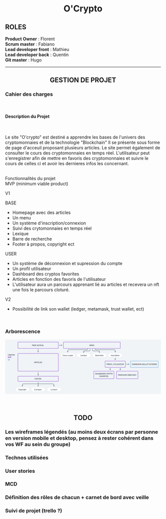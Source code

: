 
# <center>O'Crypto </center>

## ROLES  
  
**Product Owner** : Florent  
**Scrum master** : Fabiano  
**Lead developer front** : Mathieu  
**Lead developer back** : Quentin  
**Git master** : Hugo  
  
  -------------

## <center>GESTION DE PROJET</center>


  
### Cahier des charges        
<br />
  
#### Description du Projet
<br />
  
Le site "O'crypto" est destiné a apprendre les bases de l'univers des cryptomonnaies et de la technologie "Blockchain" 
Il se présente sous forme de page d'acceuil proposant plusieurs articles. Le site permet également de consulter le cours des cryptomonnaies en temps réel.
L'utilisateur peut s'enregistrer afin de mettre en favoris des cryptomonnaies et suivre le cours de celles ci et avoir les dernieres infos les concernant.

<br />
Fonctionnalités du projet  

<br />
MVP (minimum viable product)  

V1

BASE
- Homepage avec des articles 
- Un menu
- Un système d'inscription/connexion 
- Suivi des crytomonnaies en temps réel
- Lexique
- Barre de recherche 
- Footer à propos, copyright ect 

USER 

- Un système de déconnexion et supression du compte
- Un profil utilisateur
- Dashboard des cryptos favorites 
- Articles en fonction des favoris de l'utilisateur 
- L'utilisateur aura un parcours apprenant lié au articles et recevera un nft une fois le parcours cloturé. 

V2 

- Possibilité de link son wallet (ledger, metamask, trust wallet, ect)

<br />

### Arborescence 

![Arborescence o'crypto](/Assets/images/Arborescence%20O'Crypto%402x.png)

<br />

## <center>TODO</center> 
### Les wireframes légendés (au moins deux écrans par personne en version mobile et desktop, pensez à rester cohérent dans vos WF au sein du groupe)
### Technos utilisées 
### User stories 
### MCD 
### Définition des rôles de chacun + carnet de bord avec veille 
### Suivi de projet (trello ?)




